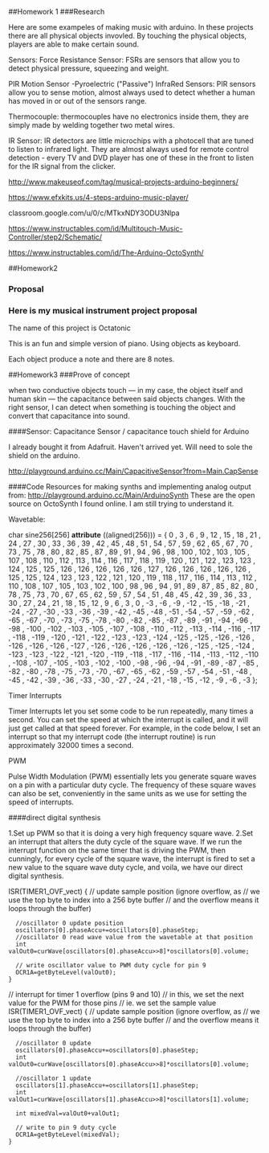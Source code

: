 ##Homework 1 
###Research

Here are some exampeles of making music with arduino. In these projects there are all physical objects invovled. By touching the physical objects, players are able to make certain sound.

Sensors:
Force Resistance Sensor: FSRs are sensors that allow you to detect physical pressure, squeezing and weight. 

PIR Motion Sensor -Pyroelectric ("Passive") InfraRed Sensors: PIR sensors allow you to sense motion, almost always used to detect whether a human has moved in or out of the sensors range. 

Thermocouple: thermocouples have no electronics inside them, they are simply made by welding together two metal wires. 

IR Sensor: IR detectors are little microchips with a photocell that are tuned to listen to infrared light. They are almost always used for remote control detection - every TV and DVD player has one of these in the front to listen for the IR signal from the clicker.

http://www.makeuseof.com/tag/musical-projects-arduino-beginners/

https://www.efxkits.us/4-steps-arduino-music-player/

classroom.google.com/u/0/c/MTkxNDY3ODU3Nlpa

https://www.instructables.com/id/Multitouch-Music-Controller/step2/Schematic/

https://www.instructables.com/id/The-Arduino-OctoSynth/



##Homework2
### Proposal 
### Here is my musical instrument project proposal

The name of this project is Octatonic 

This is an fun and simple version of piano. Using objects as keyboard.

Each object produce a note and there are 8 notes.

##Homework3
###Prove of concept

when two conductive objects touch — in my case, the object itself and human skin — the capacitance between said objects changes. With the right sensor, I can detect when something is touching the object and convert that capacitance into sound.

####Sensor: 
Capacitance Sensor / capacitance touch shield for Arduino 

I already bought it from Adafruit. Haven't arrived yet. Will need to sole the shield on the arduino. 

http://playground.arduino.cc/Main/CapacitiveSensor?from=Main.CapSense

####Code Resources 
for making synths and implementing analog output from: http://playground.arduino.cc/Main/ArduinoSynth
These are the open source on OctoSynth I found online. I am still trying to understand it. 

Wavetable:

char sine256[256]  __attribute__ ((aligned(256))) = {
    0 , 3 , 6 , 9 , 12 , 15 , 18 , 21 , 24 , 27 , 30 , 33 , 36 , 39 , 42 , 45 , 
    48 , 51 , 54 , 57 , 59 , 62 , 65 , 67 , 70 , 73 , 75 , 78 , 80 , 82 , 85 , 87 , 
    89 , 91 , 94 , 96 , 98 , 100 , 102 , 103 , 105 , 107 , 108 , 110 , 112 , 113 , 114 , 116 , 
    117 , 118 , 119 , 120 , 121 , 122 , 123 , 123 , 124 , 125 , 125 , 126 , 126 , 126 , 126 , 126 , 
    127 , 126 , 126 , 126 , 126 , 126 , 125 , 125 , 124 , 123 , 123 , 122 , 121 , 120 , 119 , 118 , 
    117 , 116 , 114 , 113 , 112 , 110 , 108 , 107 , 105 , 103 , 102 , 100 , 98 , 96 , 94 , 91 , 
    89 , 87 , 85 , 82 , 80 , 78 , 75 , 73 , 70 , 67 , 65 , 62 , 59 , 57 , 54 , 51 , 
    48 , 45 , 42 , 39 , 36 , 33 , 30 , 27 , 24 , 21 , 18 , 15 , 12 , 9 , 6 , 3 , 
    0 , -3 , -6 , -9 , -12 , -15 , -18 , -21 , -24 , -27 , -30 , -33 , -36 , -39 , -42 , -45 , 
    -48 , -51 , -54 , -57 , -59 , -62 , -65 , -67 , -70 , -73 , -75 , -78 , -80 , -82 , -85 , -87 , 
    -89 , -91 , -94 , -96 , -98 , -100 , -102 , -103 , -105 , -107 , -108 , -110 , -112 , -113 , -114 , -116 , 
    -117 , -118 , -119 , -120 , -121 , -122 , -123 , -123 , -124 , -125 , -125 , -126 , -126 , -126 , -126 , -126 , 
    -127 , -126 , -126 , -126 , -126 , -126 , -125 , -125 , -124 , -123 , -123 , -122 , -121 , -120 , -119 , -118 , 
    -117 , -116 , -114 , -113 , -112 , -110 , -108 , -107 , -105 , -103 , -102 , -100 , -98 , -96 , -94 , -91 , 
    -89 , -87 , -85 , -82 , -80 , -78 , -75 , -73 , -70 , -67 , -65 , -62 , -59 , -57 , -54 , -51 , 
    -48 , -45 , -42 , -39 , -36 , -33 , -30 , -27 , -24 , -21 , -18 , -15 , -12 , -9 , -6 , -3 
    };

Timer Interrupts 

Timer Interrupts let you set some code to be run repeatedly, many times a second. You can set the speed at which the interrupt is called, and it will just get called at that speed forever. For example, in the code below, I set an interrupt so that my interrupt code (the interrupt routine) is run approximately 32000 times a second.

PWM

Pulse Width Modulation (PWM) essentially lets you generate square waves on a pin with a particular duty cycle. The frequency of these square waves can also be set, conveniently in the same units as we use for setting the speed of interrupts.


####direct digital synthesis

1.Set up PWM so that it is doing a very high frequency square wave.
2.Set an interrupt that alters the duty cycle of the square wave. If we run the interrupt function on the same timer that is driving the PWM, then cunningly, for every cycle of the square wave, the interrupt is fired to set a new value to the square wave duty cycle, and voila, we have our direct digital synthesis.

ISR(TIMER1_OVF_vect) {
      // update sample position (ignore overflow, as 
      // we use the top byte to index into a 256 byte buffer
      // and the overflow means it loops through the buffer)

      //oscillator 0 update position 
      oscillators[0].phaseAccu+=oscillators[0].phaseStep;
      //oscillator 0 read wave value from the wavetable at that position
      int valOut0=curWave[oscillators[0].phaseAccu>>8]*oscillators[0].volume;

      // write oscillator value to PWM duty cycle for pin 9
      OCR1A=getByteLevel(valOut0);
    }
 // interrupt for timer 1 overflow (pins 9 and 10)
    // in this, we set the next value for the PWM for those pins
    // ie. we set the sample value
    ISR(TIMER1_OVF_vect) 
    {
      // update sample position (ignore overflow, as 
      // we use the top byte to index into a 256 byte buffer
      // and the overflow means it loops through the buffer)

      //oscillator 0 update 
      oscillators[0].phaseAccu+=oscillators[0].phaseStep;
      int valOut0=curWave[oscillators[0].phaseAccu>>8]*oscillators[0].volume;

      //oscillator 1 update 
      oscillators[1].phaseAccu+=oscillators[1].phaseStep;
      int valOut1=curWave[oscillators[1].phaseAccu>>8]*oscillators[1].volume;

      int mixedVal=valOut0+valOut1;

      // write to pin 9 duty cycle
      OCR1A=getByteLevel(mixedVal);
    }




